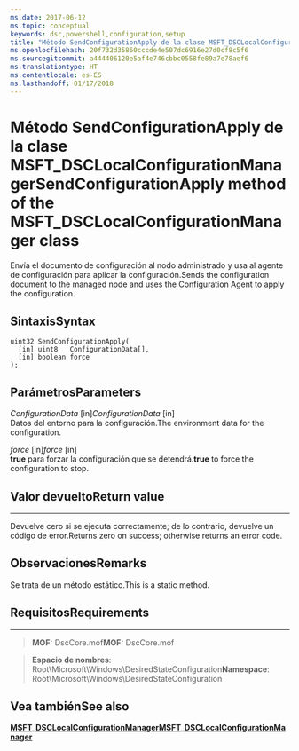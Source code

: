```yaml
---
ms.date: 2017-06-12
ms.topic: conceptual
keywords: dsc,powershell,configuration,setup
title: "Método SendConfigurationApply de la clase MSFT_DSCLocalConfigurationManager"
ms.openlocfilehash: 20f732d35860cccde4e507dc6916e27d0cf8c5f6
ms.sourcegitcommit: a444406120e5af4e746cbbc0558fe89a7e78aef6
ms.translationtype: HT
ms.contentlocale: es-ES
ms.lasthandoff: 01/17/2018
---
```

# <a name="sendconfigurationapply-method-of-the-msftdsclocalconfigurationmanager-class"></a><span data-ttu-id="5465c-103">Método SendConfigurationApply de la clase MSFT_DSCLocalConfigurationManager</span><span class="sxs-lookup"><span data-stu-id="5465c-103">SendConfigurationApply method of the MSFT_DSCLocalConfigurationManager class</span></span>

<span data-ttu-id="5465c-104">Envía el documento de configuración al nodo administrado y usa al agente de configuración para aplicar la configuración.</span><span class="sxs-lookup"><span data-stu-id="5465c-104">Sends the configuration document to the managed node and uses the Configuration Agent to apply the configuration.</span></span>

<a name="syntax"></a><span data-ttu-id="5465c-105">Sintaxis</span><span class="sxs-lookup"><span data-stu-id="5465c-105">Syntax</span></span>
------

```mof
uint32 SendConfigurationApply(
  [in] uint8   ConfigurationData[],
  [in] boolean force
);
```

<a name="parameters"></a><span data-ttu-id="5465c-106">Parámetros</span><span class="sxs-lookup"><span data-stu-id="5465c-106">Parameters</span></span>
----------

<span data-ttu-id="5465c-107">*ConfigurationData* \[in\]</span><span class="sxs-lookup"><span data-stu-id="5465c-107">*ConfigurationData* \[in\]</span></span>  
<span data-ttu-id="5465c-108">Datos del entorno para la configuración.</span><span class="sxs-lookup"><span data-stu-id="5465c-108">The environment data for the configuration.</span></span>

<span data-ttu-id="5465c-109">*force* \[in\]</span><span class="sxs-lookup"><span data-stu-id="5465c-109">*force* \[in\]</span></span>  
<span data-ttu-id="5465c-110">**true** para forzar la configuración que se detendrá.</span><span class="sxs-lookup"><span data-stu-id="5465c-110">**true** to force the configuration to stop.</span></span>

## <a name="return-value"></a><span data-ttu-id="5465c-111">Valor devuelto</span><span class="sxs-lookup"><span data-stu-id="5465c-111">Return value</span></span>
------------

<span data-ttu-id="5465c-112">Devuelve cero si se ejecuta correctamente; de lo contrario, devuelve un código de error.</span><span class="sxs-lookup"><span data-stu-id="5465c-112">Returns zero on success; otherwise returns an error code.</span></span>

## <a name="remarks"></a><span data-ttu-id="5465c-113">Observaciones</span><span class="sxs-lookup"><span data-stu-id="5465c-113">Remarks</span></span>

<span data-ttu-id="5465c-114">Se trata de un método estático.</span><span class="sxs-lookup"><span data-stu-id="5465c-114">This is a static method.</span></span>

## <a name="requirements"></a><span data-ttu-id="5465c-115">Requisitos</span><span class="sxs-lookup"><span data-stu-id="5465c-115">Requirements</span></span>
------------
><span data-ttu-id="5465c-116">**MOF:** DscCore.mof</span><span class="sxs-lookup"><span data-stu-id="5465c-116">**MOF:** DscCore.mof</span></span>

><span data-ttu-id="5465c-117">**Espacio de nombres**: Root\Microsoft\Windows\DesiredStateConfiguration</span><span class="sxs-lookup"><span data-stu-id="5465c-117">**Namespace**: Root\Microsoft\Windows\DesiredStateConfiguration</span></span>


## <a name="see-also"></a><span data-ttu-id="5465c-118">Vea también</span><span class="sxs-lookup"><span data-stu-id="5465c-118">See also</span></span>


[<span data-ttu-id="5465c-119">**MSFT_DSCLocalConfigurationManager**</span><span class="sxs-lookup"><span data-stu-id="5465c-119">**MSFT_DSCLocalConfigurationManager**</span></span>](msft-dsclocalconfigurationmanager.md)


 

 




